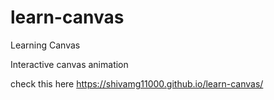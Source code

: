 # learn-canvas
Learning Canvas

Interactive canvas animation

check this here https://shivamg11000.github.io/learn-canvas/
